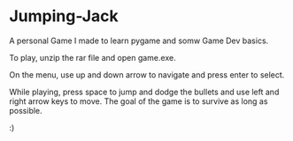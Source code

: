 # Jumping-Jack
A personal Game I made to learn pygame and somw Game Dev basics.

To play, unzip the rar file and open game.exe.

On the menu, use up and down arrow to navigate and press enter to select.

While playing, press space to jump and dodge the bullets and use left and right arrow keys to move. The goal of the game is to survive as long as possible. 

:)
